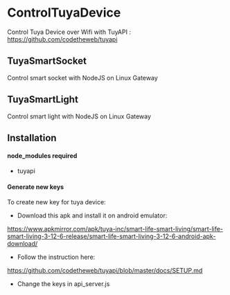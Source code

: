 # ControlTuyaDevice
Control Tuya Device over Wifi with TuyAPI : https://github.com/codetheweb/tuyapi

## TuyaSmartSocket
Control smart socket with NodeJS on Linux Gateway

## TuyaSmartLight
Control smart light with NodeJS on Linux Gateway

## Installation

#### node_modules required
- tuyapi

#### Generate new keys
To create new key for tuya device:  
  
* Download this apk and install it on android emulator:  
  
https://www.apkmirror.com/apk/tuya-inc/smart-life-smart-living/smart-life-smart-living-3-12-6-release/smart-life-smart-living-3-12-6-android-apk-download/  
  
* Follow the instruction here:  
  
https://github.com/codetheweb/tuyapi/blob/master/docs/SETUP.md  
  
* Change the keys in api_server.js
